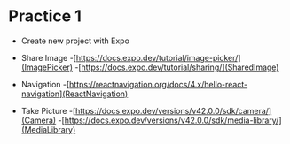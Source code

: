 # Practice 1

- Create new project with Expo 
- Share Image
    -[https://docs.expo.dev/tutorial/image-picker/](ImagePicker)
    -[https://docs.expo.dev/tutorial/sharing/](SharedImage) 

- Navigation
    -[https://reactnavigation.org/docs/4.x/hello-react-navigation](ReactNavigation)

- Take Picture
    -[https://docs.expo.dev/versions/v42.0.0/sdk/camera/](Camera)
    -[https://docs.expo.dev/versions/v42.0.0/sdk/media-library/](MediaLibrary)